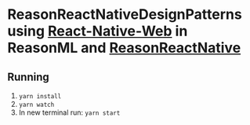 # ReasonReactNativeDesignPatterns using [React-Native-Web](https://github.com/necolas/react-native-web) in ReasonML and [ReasonReactNative](https://github.com/reason-react-native/reason-react-native)

## Running

1. `yarn install`
2. `yarn watch`
3. In new terminal run: `yarn start`
